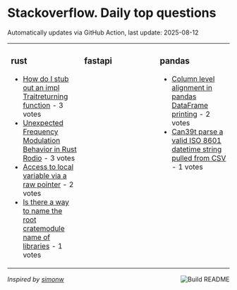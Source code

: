 # Stackoverflow. Daily top questions 

Automatically updates via GitHub Action, last update: <!-- date starts -->2025-08-12<!-- date ends -->


<table><tr><td valign="top" width="33%">

### rust
<!-- rust starts -->
* [How do I stub out an impl Traitreturning function](https://stackoverflow.com/questions/79732747/how-do-i-stub-out-an-impl-trait-returning-function) - 3 votes
* [Unexpected Frequency Modulation Behavior in Rust Rodio](https://stackoverflow.com/questions/79731717/unexpected-frequency-modulation-behavior-in-rust-rodio) - 3 votes
* [Access to local variable via a raw pointer](https://stackoverflow.com/questions/79733336/access-to-local-variable-via-a-raw-pointer) - 2 votes
* [Is there a way to name the root cratemodule name of libraries](https://stackoverflow.com/questions/79731622/is-there-a-way-to-name-the-root-crate-module-name-of-libraries) - 1 votes
<!-- rust ends -->
</td><td valign="top" width="34%">


### fastapi
<!-- fastapi starts -->

<!-- fastapi ends -->
</td><td valign="top" width="34%">


### pandas
<!-- pandas starts -->
* [Column level alignment in pandas DataFrame printing](https://stackoverflow.com/questions/79732371/column-level-alignment-in-pandas-dataframe-printing) - 2 votes
* [Can39t parse a valid ISO 8601 datetime string pulled from CSV](https://stackoverflow.com/questions/79733457/cant-parse-a-valid-iso-8601-datetime-string-pulled-from-csv) - 1 votes
<!-- pandas ends -->
</td></tr></table>

<a href="https://github.com/hp0404/hp0404/actions"><img src="https://github.com/hp0404/hp0404/workflows/Build%20README/badge.svg" align="right" alt="Build README"></a> <p>*Inspired by  [simonw](https://github.com/simonw/simonw)*</p>
